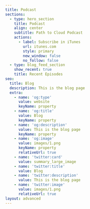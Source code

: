 ```yaml
---
title: Podcast
sections:
  - type: hero_section
    title: Podcast
    align: center
    subtitle: Path to Cloud Podcast
    actions:
      - label: Subscribe in iTunes
        url: itunes.com
        style: primary
        new_window: false
        no_follow: false
  - type: blog_feed_section
    show_recent: true
    title: Recent Episodes
seo:
  title: Blog
  description: This is the blog page
  extra:
    - name: 'og:type'
      value: website
      keyName: property
    - name: 'og:title'
      value: Blog
      keyName: property
    - name: 'og:description'
      value: This is the blog page
      keyName: property
    - name: 'og:image'
      value: images/1.png
      keyName: property
      relativeUrl: true
    - name: 'twitter:card'
      value: summary_large_image
    - name: 'twitter:title'
      value: Blog
    - name: 'twitter:description'
      value: This is the blog page
    - name: 'twitter:image'
      value: images/1.png
      relativeUrl: true
layout: advanced
---
```

